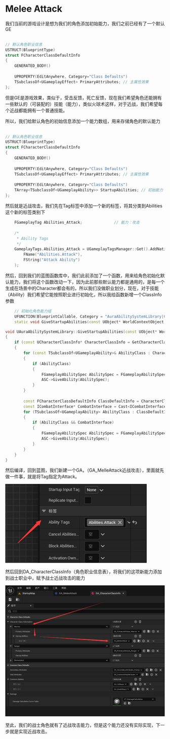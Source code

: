 # Melee Attack

我们当前的游戏设计是想为我们的角色添加初始能力，我们之前已经有了一个默认GE

```c++

// 默认角色职业信息
USTRUCT(BlueprintType)
struct FCharacterClassDefaultInfo
{
	GENERATED_BODY()

	UPROPERTY(EditAnywhere, Category="Class Defaults")
	TSubclassOf<UGameplayEffect> PrimaryAttributes;	// 主属性效果
};

```

但是GE是游戏效果，类似于，受击反馈，死亡反馈，现在我们希望角色还能拥有一些默认的（可装配的）技能（能力），类似火球术这样，对于近战，我们希望每个近战都能拥有一个普通技能。

所以，我们给默认角色的初始信息添加一个能力数组，用来存储角色的默认能力

```c++

// 默认角色职业信息
USTRUCT(BlueprintType)
struct FCharacterClassDefaultInfo
{
	GENERATED_BODY()

	UPROPERTY(EditAnywhere, Category="Class Defaults")
	TSubclassOf<UGameplayEffect> PrimaryAttributes;	// 主属性效果

	UPROPERTY(EditAnywhere, Category="Class Defaults")
	TArray<TSubclassOf<UGameplayAbility>> StartupAbilities;	// 初始能力
};

```

然后就是近战攻击，我们先在Tag标签中添加一个新的标签，将其分类到Abilities这个新的标签类别下

```c++
	FGameplayTag Abilities_Attack;				// 能力：攻击

	/*
	 * Ability Tags
	 */
	GameplayTags.Abilities_Attack = UGameplayTagsManager::Get().AddNativeGameplayTag(
		FName("Abilities.Attack"),
		FString("Attack Ability")
	);

```

然后，回到我们的蓝图函数库中，我们此前添加了一个函数，用来给角色初始化默认能力，我们将这个函数改动一下，因为此前那些默认能力都是通用的，是每一个生成在场景中的Character都会有的，所以我们没做职业划分，现在，对于技能（Ability）我们希望它能按照职业进行初始化，所以我给函数新增一个ClassInfo参数

```c++
	// 初始化角色能力组
	UFUNCTION(BlueprintCallable, Category = "AuraAbilitySystemLibrary|CharacterClassDefault")
	static void GiveStartupAbilities(const UObject* WorldContextObject, UAbilitySystemComponent* ASC, ECharacterClass CharacterClass);

```

```c++
void UAuraAbilitySystemLibrary::GiveStartupAbilities(const UObject* WorldContextObject, UAbilitySystemComponent* ASC, ECharacterClass CharacterClass)
{
	if (const UCharacterClassInfo* CharacterClassInfo = GetCharacterClassInfo(WorldContextObject))
	{
		for (const TSubclassOf<UGameplayAbility>& AbilityClass : CharacterClassInfo->CommonAbilities)
		{
			if (AbilityClass)
			{
				FGameplayAbilitySpec AbilitySpec = FGameplayAbilitySpec(AbilityClass.GetDefaultObject(), 1);
				ASC->GiveAbility(AbilitySpec);
			}
		}

		const FCharacterClassDefaultInfo ClassDefaultInfo = CharacterClassInfo->GetCharacterClassDefaultInfo(CharacterClass);
		const ICombatInterface* CombatInterface = Cast<ICombatInterface>(ASC->GetAvatarActor());
		for (TSubclassOf<UGameplayAbility> AbilityClass : ClassDefaultInfo.StartupAbilities)
		{
			if (AbilityClass && CombatInterface)
			{
				FGameplayAbilitySpec AbilitySpec = FGameplayAbilitySpec(AbilityClass.GetDefaultObject(), CombatInterface->GetPlayerLevel());
				ASC->GiveAbility(AbilitySpec);
			}
		}
	}
}
```

然后编译，回到蓝图，我们新建一个GA，（GA_MelleAttack近战攻击），里面就先做一件事，就是将Tag指定为Attack。

![image-20240420220641818](.\image-20240420220641818.png)

然后回到DA_CharacterClassInfo（角色职业信息表），将我们的这项新能力添加到战士职业中，赋予战士近战攻击的能力

![image-20240420220850178](.\image-20240420220850178.png)

至此，我们的战士角色就有了近战攻击能力，但是这个能力还没有实际实现，下一步就是实现近战攻击。